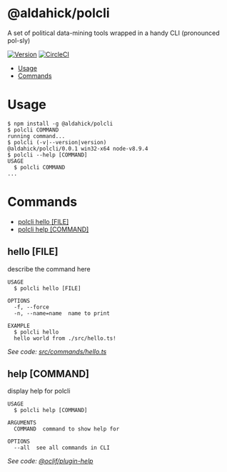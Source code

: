 @aldahick/polcli
================

A set of political data-mining tools wrapped in a handy CLI (pronounced pol-sly)

[![Version](https://img.shields.io/npm/v/@aldahick/polcli.svg)](https://npmjs.org/package/@aldahick/polcli)
[![CircleCI](https://circleci.com/gh/aldahick/polcli/tree/master.svg?style=shield)](https://circleci.com/gh/aldahick/polcli/tree/master)

<!-- toc -->
* [Usage](#usage)
* [Commands](#commands)
<!-- tocstop -->
<!-- usage -->
# Usage

```sh-session
$ npm install -g @aldahick/polcli
$ polcli COMMAND
running command...
$ polcli (-v|--version|version)
@aldahick/polcli/0.0.1 win32-x64 node-v8.9.4
$ polcli --help [COMMAND]
USAGE
  $ polcli COMMAND
...
```
<!-- usagestop -->
<!-- commands -->
# Commands

* [polcli hello [FILE]](#hello-file)
* [polcli help [COMMAND]](#help-command)
## hello [FILE]

describe the command here

```
USAGE
  $ polcli hello [FILE]

OPTIONS
  -f, --force
  -n, --name=name  name to print

EXAMPLE
  $ polcli hello
  hello world from ./src/hello.ts!
```

_See code: [src/commands/hello.ts](https://github.com/aldahick/polcli/blob/v0.0.1/src/commands/hello.ts)_

## help [COMMAND]

display help for polcli

```
USAGE
  $ polcli help [COMMAND]

ARGUMENTS
  COMMAND  command to show help for

OPTIONS
  --all  see all commands in CLI
```

_See code: [@oclif/plugin-help](https://github.com/oclif/plugin-help/blob/v1.1.6/src/commands/help.ts)_
<!-- commandsstop -->
